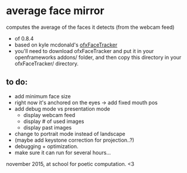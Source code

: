 # average face mirror

computes the average of the faces it detects (from the webcam feed)

- of 0.8.4
- based on kyle mcdonald's [ofxFaceTracker](https://github.com/kylemcdonald/ofxFaceTracker)
- you'll need to download ofxFaceTracker and put it in your openframeworks addons/ folder, and then copy this directory in your ofxFaceTracker/ directory.


## to do:
- add minimum face size
- right now it's anchored on the eyes -> add fixed mouth pos
- add debug mode vs presentation mode
  - display webcam feed
  - display # of used images
  - display past images
- change to portrait mode instead of landscape
- (maybe add keystone correction for projection..?)
- debugging + optimization.
- make sure it can run for several hours...

november 2015, at school for poetic computation. <3